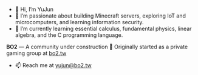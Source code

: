 - 👋 Hi, I’m YuJun
- 👀 I’m passionate about building Minecraft servers, exploring IoT and microcomputers, and learning information security.
- 🌱 I’m currently learning essential calculus, fundamental physics, linear algebra, and the C programming language.

 **BO2** — A community under construction
🔖 Originally started as a private gaming group at [bo2.tw](https://bo2.tw)

- 📫 Reach me at [yujun@bo2.tw](mailto:yujun@bo2.tw)

<!---
YuJun-BO2/YuJun-BO2 is a ✨ special ✨ repository because its `README.md` (this file) appears on your GitHub profile.
You can click the Preview link to take a look at your changes.
--->
